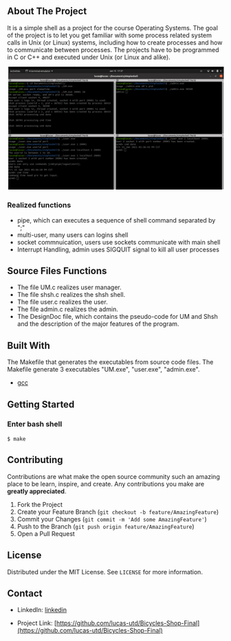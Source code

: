 <!-- ABOUT THE PROJECT -->

## About The Project

It is a simple shell as a project for the course Operating Systems.
The goal of the project is to let you get familiar with some process related system calls in Unix (or Linux) systems, including how to create processes and how to communicate between processes. The projects
have to be programmed in C or C++ and executed under Unix (or Linux and alike).

[![Product Name Screen Shot][home-page]](https://example.com)

### Realized functions

- pipe, which can executes a sequence of shell command separated by ";"
- multi-user, many users can logins shell
- socket commnuication, users use sockets communicate with main shell
- Interrupt Handling, admin uses SIGQUIT signal to kill all user processes

## Source Files Functions

- The file UM.c realizes user manager.
- The file shsh.c realizes the shsh shell.
- The file user.c realizes the user.
- The file admin.c realizes the admin.
- The DesignDoc file, which contains the pseudo-code for UM and Shsh and the description of the major features of the program.

## Built With

The Makefile that generates the executables from source code files. The Makefile generate 3 executables "UM.exe", "user.exe", "admin.exe".

- [gcc](https://gcc.gun.org)

<!-- GETTING STARTED -->

## Getting Started

### Enter bash shell

```
$ make

```

<!-- CONTRIBUTING -->

## Contributing

Contributions are what make the open source community such an amazing place to be learn, inspire, and create. Any contributions you make are **greatly appreciated**.

1. Fork the Project
2. Create your Feature Branch (`git checkout -b feature/AmazingFeature`)
3. Commit your Changes (`git commit -m 'Add some AmazingFeature'`)
4. Push to the Branch (`git push origin feature/AmazingFeature`)
5. Open a Pull Request

<!-- LICENSE -->

## License

Distributed under the MIT License. See `LICENSE` for more information.

<!-- CONTACT -->

## Contact

- LinkedIn: [linkedin](https://linkedin.com/in/tao-chen-lucas)

- Project Link: [https://github.com/lucas-utd/Bicycles-Shop-Final](https://github.com/lucas-utd/Bicycles-Shop-Final)

<!-- ACKNOWLEDGEMENTS -->

<!-- MARKDOWN LINKS & IMAGES -->
<!-- https://www.markdownguide.org/basic-syntax/#reference-style-links -->

[linkedin]: https://linkedin.com/in/tao-chen-lucas
[home-page]: images-readme/home-page.png
[cart-page]: images-readme/cart-page.png
[order-list-page]: images-readme/order-list-page.png
[product-list-page]: images-readme/product-list-page.png
[search-page]: images-readme/search-page.png
[user-update-profile-page]: images-readme/user-update-profile-page.png
